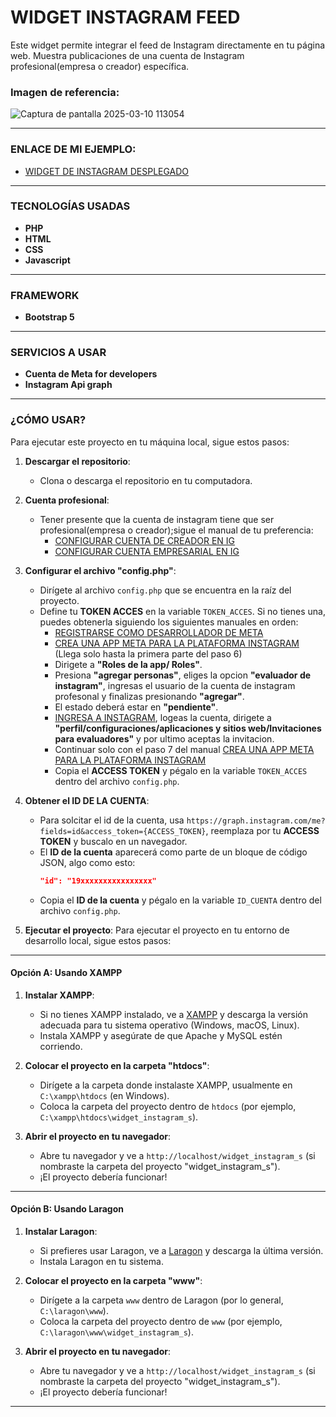 # WIDGET INSTAGRAM FEED
Este widget permite integrar el feed de Instagram directamente en tu página web. 
Muestra publicaciones de una cuenta de Instagram profesional(empresa o creador) específica.

### Imagen de referencia:
![Captura de pantalla 2025-03-10 113054](https://github.com/user-attachments/assets/29b9f499-5b3a-4b56-87d1-9e78e2176a5e)

---

### ENLACE DE MI EJEMPLO:
- [WIDGET DE INSTAGRAM DESPLEGADO](widgetinstagramyor.infinityfreeapp.com)

---

### TECNOLOGÍAS USADAS
- **PHP**
- **HTML**
- **CSS**
- **Javascript**

---

### FRAMEWORK
- **Bootstrap 5**
  
---

### SERVICIOS A USAR
- **Cuenta de Meta for developers**
- **Instagram Api graph**

---

### ¿CÓMO USAR?
Para ejecutar este proyecto en tu máquina local, sigue estos pasos:

1. **Descargar el repositorio**:
   - Clona o descarga el repositorio en tu computadora.

   
2. **Cuenta profesional**:
   - Tener presente que la cuenta de instagram tiene que ser profesional(empresa o creador);sigue el manual de tu preferencia:
     - [CONFIGURAR CUENTA DE CREADOR EN IG](https://help.instagram.com/2358103564437429?helpref=faq_content)
     - [CONFIGURAR CUENTA EMPRESARIAL EN IG](https://help.instagram.com/502981923235522?helpref=faq_content)

     
3. **Configurar el archivo "config.php"**:
   - Dirígete al archivo `config.php` que se encuentra en la raíz del proyecto.
   - Define tu **TOKEN ACCES** en la variable `TOKEN_ACCES`. Si no tienes una, puedes obtenerla siguiendo los siguientes manuales en orden: 
     - [REGISTRARSE COMO DESARROLLADOR DE META](https://developers.facebook.com/docs/development/register?locale=es_ES)
     - [CREA UNA APP META PARA LA PLATAFORMA INSTAGRAM](https://developers.facebook.com/docs/instagram-platform/instagram-api-with-instagram-login/create-a-meta-app-with-instagram) (Llega solo hasta la primera parte del paso 6)
     - Dirigete a **"Roles de la app/ Roles"**.
     - Presiona **"agregar personas"**, eliges la opcion **"evaluador de instagram"**, ingresas el usuario de la cuenta de instagram profesonal y finalizas presionando **"agregar"**.
     - El estado deberá estar en **"pendiente"**.
     - [INGRESA A INSTAGRAM](https://www.instagram.com/?flo=true), logeas la cuenta, dirigete a **"perfil/configuraciones/aplicaciones y sitios web/Invitaciones para evaluadores"** y por ultimo aceptas la invitacion.
     - Continuar solo con el paso 7 del manual [CREA UNA APP META PARA LA PLATAFORMA INSTAGRAM](https://developers.facebook.com/docs/instagram-platform/instagram-api-with-instagram-login/create-a-meta-app-with-instagram)
     - Copia el **ACCESS TOKEN** y pégalo en la variable `TOKEN_ACCES` dentro del archivo `config.php`.
    
4. **Obtener el ID DE LA CUENTA**:
   - Para solcitar el id de la cuenta, usa `https://graph.instagram.com/me?fields=id&access_token={ACCESS_TOKEN}`, reemplaza por tu **ACCESS TOKEN** y buscalo en un navegador.
   - El **ID de la cuenta** aparecerá como parte de un bloque de código JSON, algo como esto:
     ```json
     "id": "19xxxxxxxxxxxxxxxx"
     ```
   - Copia el **ID de la cuenta** y pégalo en la variable `ID_CUENTA` dentro del archivo `config.php`.

5. **Ejecutar el proyecto**:
  Para ejecutar el proyecto en tu entorno de desarrollo local, sigue estos pasos:

---

#### Opción A: Usando XAMPP

1. **Instalar XAMPP**:
   - Si no tienes XAMPP instalado, ve a [XAMPP](https://www.apachefriends.org/es/index.html) y descarga la versión adecuada para tu sistema operativo (Windows, macOS, Linux).
   - Instala XAMPP y asegúrate de que Apache y MySQL estén corriendo.

2. **Colocar el proyecto en la carpeta "htdocs"**:
   - Dirígete a la carpeta donde instalaste XAMPP, usualmente en `C:\xampp\htdocs` (en Windows).
   - Coloca la carpeta del proyecto dentro de `htdocs` (por ejemplo, `C:\xampp\htdocs\widget_instagram_s`).

3. **Abrir el proyecto en tu navegador**:
   - Abre tu navegador y ve a `http://localhost/widget_instagram_s` (si nombraste la carpeta del proyecto "widget_instagram_s").
   - ¡El proyecto debería funcionar!

---

#### Opción B: Usando Laragon

1. **Instalar Laragon**:
   - Si prefieres usar Laragon, ve a [Laragon](https://laragon.org/) y descarga la última versión.
   - Instala Laragon en tu sistema.

2. **Colocar el proyecto en la carpeta "www"**:
   - Dirígete a la carpeta `www` dentro de Laragon (por lo general, `C:\laragon\www`).
   - Coloca la carpeta del proyecto dentro de `www` (por ejemplo, `C:\laragon\www\widget_instagram_s`).

3. **Abrir el proyecto en tu navegador**:
   - Abre tu navegador y ve a `http://localhost/widget_instagram_s` (si nombraste la carpeta del proyecto "widget_instagram_s").
   - ¡El proyecto debería funcionar!

---
